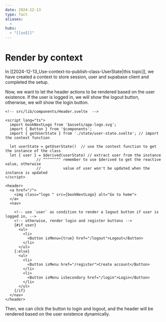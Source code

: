 ```yaml
---
date: 2024-12-13
type: fact
aliases:
  -
hubs:
  - "[[sv5]]"
---
```


# Render by context

In [[2024-12-13_Use-context-to-publish-class-UserState|this topic]], we have created a context to store session, user and supabase client and completed the setup.

Now, we want to let the header actions to be rendered based on the user existence. If the user is logged in, we will show the logout button, otherwise, we will show the login button.

```svelte
<!-- src/lib/components/Header.svelte  -->

<script lang="ts">
  import bookNextLogo from '$assets/app-logo.svg';
  import { Button } from '$components';
  import { getUserState } from './state/user-state.svelte'; // import the context function

  let userState = getUserState()  // use the context function to get the instance of the class
  let { user } = $derived(userState) // extract user from the instance
              // ^^^^^^^^ remember to use $derived to get the reactive value, otherwise
              //          value of user won't be updated when the instance is updated
</script>

<header>
  <a href="/">
    <img class="logo " src={bookNextLogo} alt="Go to home">
  </a>
  <nav>

    <!-- use `user` as condition to render a logout button if user is logged in, -->
    <!-- otherwise, render login and register buttons -->
    {#if user}
      <ul>
        <li>
          <Button isMenu={true} href="/logout">Logout</Button>
        </li>
      </ul>
    {:else}
      <ul>
        <li>
          <Button isMenu href="/register">Create account</Button>
        </li>
        <li>
          <Button isMenu isSecondary href="/login">Login</Button>
        </li>
      </ul>
    {/if}
  </nav>
</header>

```

Then, we can click the button to login and logout, and the header will be rendered based on the user existence dynamically.
